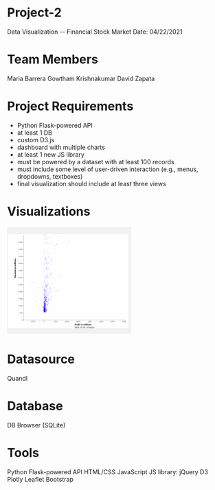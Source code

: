 # Project-2
Data Visualization -- Financial Stock Market
Date: 04/22/2021

# Team Members
Maria Barrera
Gowtham Krishnakumar
David Zapata

# Project Requirements 
- Python Flask-powered API
- at least 1 DB
- custom D3.js
- dashboard with multiple charts
- at least 1 new JS library
- must be powered by a dataset with at least 100 records
- must include some level of user-driven interaction (e.g., menus, dropdowns, textboxes)
- final visualization should include at least three views


# Visualizations  
![solarized palette](https://github.com/GowthamKK25/Project-2/blob/master/Images/plot_graph.PNG)



# Datasource 
Quandl

# Database 
DB Browser (SQLite)

# Tools
Python Flask-powered API
HTML/CSS
JavaScript
JS library: jQuery
D3
Plotly
Leaflet
Bootstrap
